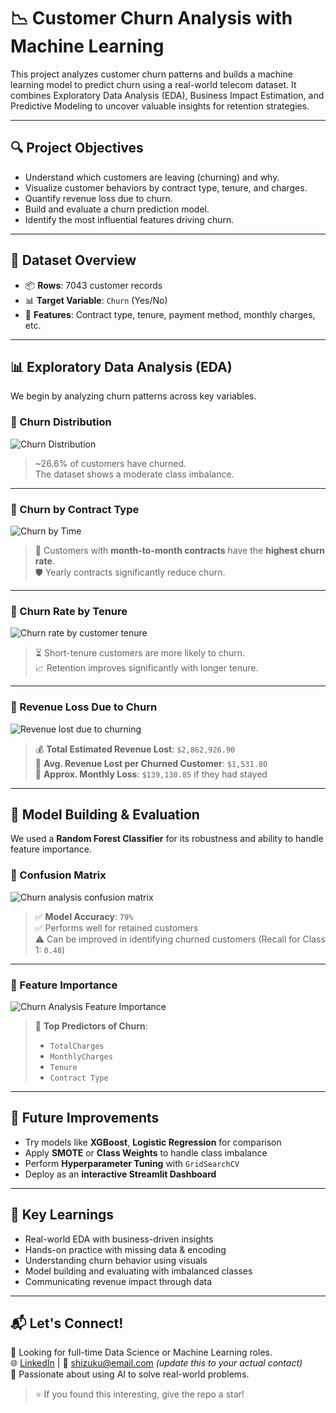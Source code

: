# 📉 Customer Churn Analysis with Machine Learning

This project analyzes customer churn patterns and builds a machine learning model to predict churn using a real-world telecom dataset. It combines Exploratory Data Analysis (EDA), Business Impact Estimation, and Predictive Modeling to uncover valuable insights for retention strategies.

---

## 🔍 Project Objectives

- Understand which customers are leaving (churning) and why.
- Visualize customer behaviors by contract type, tenure, and charges.
- Quantify revenue loss due to churn.
- Build and evaluate a churn prediction model.
- Identify the most influential features driving churn.

---

## 🧠 Dataset Overview

- 📦 **Rows**: 7043 customer records  
- 📊 **Target Variable**: `Churn` (Yes/No)  
- 🔑 **Features**: Contract type, tenure, payment method, monthly charges, etc.  

---

## 📊 Exploratory Data Analysis (EDA)

We begin by analyzing churn patterns across key variables.

### 🔹 Churn Distribution  
![Churn Distribution](churn-analysis-visualizations/Churn%20Distribution.png)  
> ~26.6% of customers have churned.  
> The dataset shows a moderate class imbalance.

---

### 🔹 Churn by Contract Type  
![Churn by Time](churn-analysis-visualizations/Churn%20by%20Time.png)  
> 📌 Customers with **month-to-month contracts** have the **highest churn rate**.  
> 🛡️ Yearly contracts significantly reduce churn.

---

### 🔹 Churn Rate by Tenure  
![Churn rate by customer tenure](churn-analysis-visualizations/Churn%20rate%20by%20customer%20tenure.png)  
> ⏳ Short-tenure customers are more likely to churn.  
> 📈 Retention improves significantly with longer tenure.

---

### 💸 Revenue Loss Due to Churn  
![Revenue lost due to churning](churn-analysis-visualizations/Revenue%20lost%20due%20to%20churning.png)  
> 💰 **Total Estimated Revenue Lost**: `$2,862,926.90`  
> 💸 **Avg. Revenue Lost per Churned Customer**: `$1,531.80`  
> 📆 **Approx. Monthly Loss**: `$139,130.85` if they had stayed

---

## 🤖 Model Building & Evaluation

We used a **Random Forest Classifier** for its robustness and ability to handle feature importance.

### 🔹 Confusion Matrix  
![Churn analysis confusion matrix](churn-analysis-visualizations/Churn%20analysis%20confusion%20matrix.png)  
> ✅ **Model Accuracy**: `79%`  
> ✅ Performs well for retained customers  
> ⚠️ Can be improved in identifying churned customers (Recall for Class 1: `0.48`)

---

### 🔹 Feature Importance  
![Churn Analysis Feature Importance](churn-analysis-visualizations/Churn%20Analysis%20Feature%20Importance.png)  
> 📌 **Top Predictors of Churn**:  
> - `TotalCharges`  
> - `MonthlyCharges`  
> - `Tenure`  
> - `Contract Type`

---

## 🔧 Future Improvements

- Try models like **XGBoost**, **Logistic Regression** for comparison  
- Apply **SMOTE** or **Class Weights** to handle class imbalance  
- Perform **Hyperparameter Tuning** with `GridSearchCV`  
- Deploy as an **interactive Streamlit Dashboard**

---

## 🧠 Key Learnings

- Real-world EDA with business-driven insights  
- Hands-on practice with missing data & encoding  
- Understanding churn behavior using visuals  
- Model building and evaluating with imbalanced classes  
- Communicating revenue impact through data


---

## 📬 Let's Connect!

💼 Looking for full-time Data Science or Machine Learning roles.  
🌐 [LinkedIn](https://www.linkedin.com/) | 📧 shizuku@email.com *(update this to your actual contact)*  
🎯 Passionate about using AI to solve real-world problems.

> ⭐ If you found this interesting, give the repo a star!






